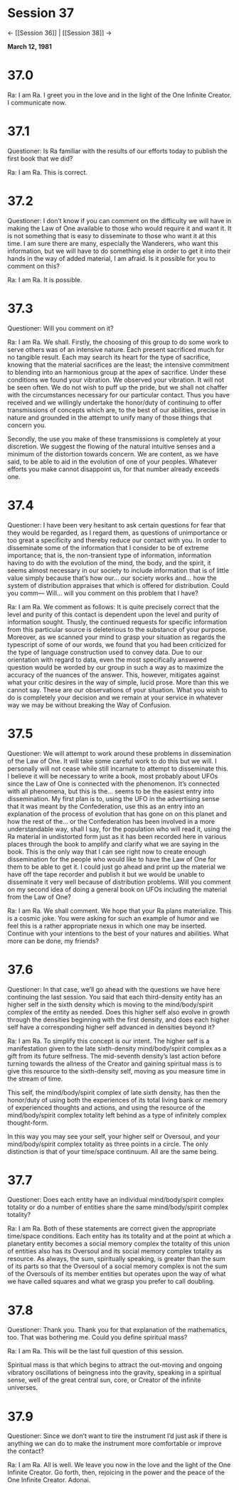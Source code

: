 # Session 37
<- [[Session 36]] | [[Session 38]] ->

**March 12, 1981**

# 37.0
Ra: I am Ra. I greet you in the love and in the light of the One Infinite Creator. I communicate now.

# 37.1 
Questioner: Is Ra familiar with the results of our efforts today to publish the first book that we did?

Ra: I am Ra. This is correct.

# 37.2 
Questioner: I don’t know if you can comment on the difficulty we will have in making the Law of One available to those who would require it and want it. It is not something that is easy to disseminate to those who want it at this time. I am sure there are many, especially the Wanderers, who want this information, but we will have to do something else in order to get it into their hands in the way of added material, I am afraid. Is it possible for you to comment on this?

Ra: I am Ra. It is possible.

# 37.3 
Questioner: Will you comment on it?

Ra: I am Ra. We shall. Firstly, the choosing of this group to do some work to serve others was of an intensive nature. Each present sacrificed much for no tangible result. Each may search its heart for the type of sacrifice, knowing that the material sacrifices are the least; the intensive commitment to blending into an harmonious group at the apex of sacrifice. Under these conditions we found your vibration. We observed your vibration. It will not be seen often. We do not wish to puff up the pride, but we shall not chaffer with the circumstances necessary for our particular contact. Thus you have received and we willingly undertake the honor/duty of continuing to offer transmissions of concepts which are, to the best of our abilities, precise in nature and grounded in the attempt to unify many of those things that concern you.

Secondly, the use you make of these transmissions is completely at your discretion. We suggest the flowing of the natural intuitive senses and a minimum of the distortion towards concern. We are content, as we have said, to be able to aid in the evolution of one of your peoples. Whatever efforts you make cannot disappoint us, for that number already exceeds one.

# 37.4 
Questioner: I have been very hesitant to ask certain questions for fear that they would be regarded, as I regard them, as questions of unimportance or too great a specificity and thereby reduce our contact with you. In order to disseminate some of the information that I consider to be of extreme importance; that is, the non-transient type of information, information having to do with the evolution of the mind, the body, and the spirit, it seems almost necessary in our society to include information that is of little value simply because that’s how our… our society works and… how the system of distribution appraises that which is offered for distribution. Could you comm— Will… will you comment on this problem that I have?

Ra: I am Ra. We comment as follows: It is quite precisely correct that the level and purity of this contact is dependent upon the level and purity of information sought. Thusly, the continued requests for specific information from this particular source is deleterious to the substance of your purpose. Moreover, as we scanned your mind to grasp your situation as regards the typescript of some of our words, we found that you had been criticized for the type of language construction used to convey data. Due to our orientation with regard to data, even the most specifically answered question would be worded by our group in such a way as to maximize the accuracy of the nuances of the answer. This, however, mitigates against what your critic desires in the way of simple, lucid prose. More than this we cannot say. These are our observations of your situation. What you wish to do is completely your decision and we remain at your service in whatever way we may be without breaking the Way of Confusion.

# 37.5 
Questioner: We will attempt to work around these problems in dissemination of the Law of One. It will take some careful work to do this but we will. I personally will not cease while still incarnate to attempt to disseminate this. I believe it will be necessary to write a book, most probably about UFOs since the Law of One is connected with the phenomenon. It’s connected with all phenomena, but this is the… seems to be the easiest entry into dissemination. My first plan is to, using the UFO in the advertising sense that it was meant by the Confederation, use this as an entry into an explanation of the process of evolution that has gone on on this planet and how the rest of the… or the Confederation has been involved in a more understandable way, shall I say, for the population who will read it, using the Ra material in undistorted form just as it has been recorded here in various places through the book to amplify and clarify what we are saying in the book. This is the only way that I can see right now to create enough dissemination for the people who would like to have the Law of One for them to be able to get it. I could just go ahead and print up the material we have off the tape recorder and publish it but we would be unable to disseminate it very well because of distribution problems. Will you comment on my second idea of doing a general book on UFOs including the material from the Law of One?

Ra: I am Ra. We shall comment. We hope that your Ra plans materialize. This is a cosmic joke. You were asking for such an example of humor and we feel this is a rather appropriate nexus in which one may be inserted. Continue with your intentions to the best of your natures and abilities. What more can be done, my friends?

# 37.6 
Questioner: In that case, we’ll go ahead with the questions we have here continuing the last session. You said that each third-density entity has an higher self in the sixth density which is moving to the mind/body/spirit complex of the entity as needed. Does this higher self also evolve in growth through the densities beginning with the first density, and does each higher self have a corresponding higher self advanced in densities beyond it?

Ra: I am Ra. To simplify this concept is our intent. The higher self is a manifestation given to the late sixth-density mind/body/spirit complex as a gift from its future selfness. The mid-seventh density’s last action before turning towards the allness of the Creator and gaining spiritual mass is to give this resource to the sixth-density self, moving as you measure time in the stream of time.

This self, the mind/body/spirit complex of late sixth density, has then the honor/duty of using both the experiences of its total living bank or memory of experienced thoughts and actions, and using the resource of the mind/body/spirit complex totality left behind as a type of infinitely complex thought-form.

In this way you may see your self, your higher self or Oversoul, and your mind/body/spirit complex totality as three points in a circle. The only distinction is that of your time/space continuum. All are the same being.

# 37.7 
Questioner: Does each entity have an individual mind/body/spirit complex totality or do a number of entities share the same mind/body/spirit complex totality?

Ra: I am Ra. Both of these statements are correct given the appropriate time/space conditions. Each entity has its totality and at the point at which a planetary entity becomes a social memory complex the totality of this union of entities also has its Oversoul and its social memory complex totality as resource. As always, the sum, spiritually speaking, is greater than the sum of its parts so that the Oversoul of a social memory complex is not the sum of the Oversouls of its member entities but operates upon the way of what we have called squares and what we grasp you prefer to call doubling.

# 37.8 
Questioner: Thank you. Thank you for that explanation of the mathematics, too. That was bothering me. Could you define spiritual mass?

Ra: I am Ra. This will be the last full question of this session.

Spiritual mass is that which begins to attract the out-moving and ongoing vibratory oscillations of beingness into the gravity, speaking in a spiritual sense, well of the great central sun, core, or Creator of the infinite universes.

# 37.9
Questioner: Since we don’t want to tire the instrument I’d just ask if there is anything we can do to make the instrument more comfortable or improve the contact?

Ra: I am Ra. All is well. We leave you now in the love and the light of the One Infinite Creator. Go forth, then, rejoicing in the power and the peace of the One Infinite Creator. Adonai.